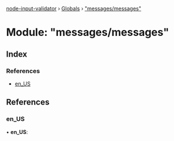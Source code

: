 [node-input-validator](../README.md) › [Globals](../globals.md) › ["messages/messages"](_messages_messages_.md)

# Module: "messages/messages"

## Index

### References

* [en_US](_messages_messages_.md#en_us)

## References

###  en_US

• **en_US**:
